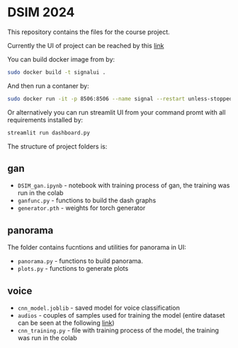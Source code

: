 # DSIM 2024


This repository contains the files for the course project.

Currently the UI of project can be reached by this [link](https://signal.trplai.com/)

You can build docker image from by:

```bash
sudo docker build -t signalui .
```

And then run a contaner by:

```bash
sudo docker run -it -p 8506:8506 --name signal --restart unless-stopped -d  signalui
```

Or alternatively you can run streamlit UI from your command promt with all requirements installed by:

```bash
streamlit run dashboard.py
```

The structure of project folders is:


## gan  ##

* `DSIM_gan.ipynb` - notebook with training process of gan, the training was run in the colab
* `ganfunc.py` - functions to build the dash graphs
* `generator.pth` - weights for torch generator

## panorama  ##

The folder contains fucntions and utilities for panorama in UI:

* `panorama.py` - functions to build panorama.
* `plots.py` - functions to generate plots

## voice  ##
* `cnn_model.joblib` - saved model for voice classification
* `audios` - couples of samples used for training the model (entire dataset can be seen at the following [link](https://drive.google.com/drive/folders/1NWc7uNXmKP--r3JiFZf5HRuQ43qCcmir?usp=drive_link))
* `cnn_training.py` - file with training process of the model, the training was run in the colab



